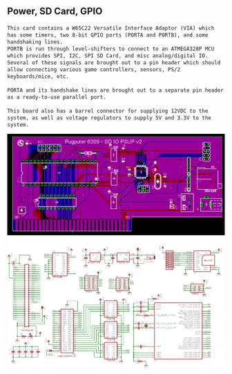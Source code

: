 ## Power, SD Card, GPIO
```
This card contains a W65C22 Versatile Interface Adaptor (VIA) which has some timers, two 8-bit GPIO ports (PORTA and PORTB), and some handshaking lines.
PORTB is run through level-shifters to connect to an ATMEGA328P MCU which provides SPI, I2C, SPI SD Card, and misc analog/digital IO. Several of these signals are brought out to a pin header which should allow connecting various game controllers, sensors, PS/2 keyboards/mice, etc.

PORTA and its handshake lines are brought out to a separate pin header as a ready-to-use parallel port.

This board also has a barrel connector for supplying 12VDC to the system, as well as voltage regulators to supply 5V and 3.3V to the system.
```
![layout](https://raw.githubusercontent.com/caiannello/Pugputer6309/main/Hardware/VIA_SD_PSUP/Layout.png)

![schematic](https://raw.githubusercontent.com/caiannello/Pugputer6309/main/Hardware/VIA_SD_PSUP/Schematic.png)
